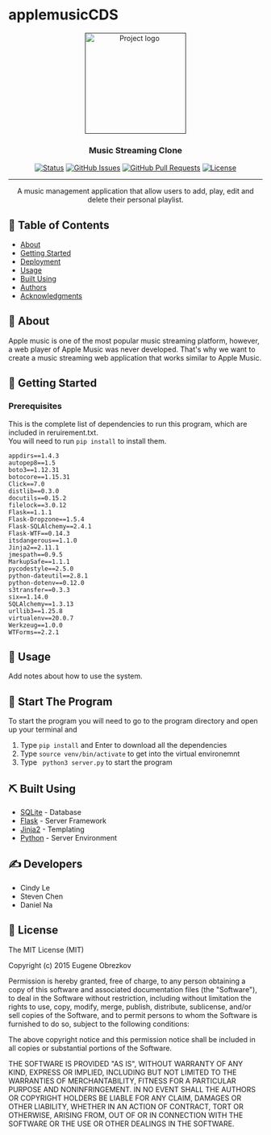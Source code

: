 # applemusicCDS

<p align="center">
  <a href="" rel="noopener">
 <img width=200px height=200px src="https://static.billboard.com/files/media/streaming-illustration-v-2019-billboard-1548-1024x677.jpg" alt="Project logo"></a>
</p>

<h3 align="center">Music Streaming Clone</h3>

<div align="center">

  [![Status](https://img.shields.io/badge/status-active-success.svg)]() 
  [![GitHub Issues](https://img.shields.io/github/issues/kylelobo/The-Documentation-Compendium.svg)](https://github.com/kylelobo/The-Documentation-Compendium/issues)
  [![GitHub Pull Requests](https://img.shields.io/github/issues-pr/kylelobo/The-Documentation-Compendium.svg)](https://github.com/kylelobo/The-Documentation-Compendium/pulls)
  [![License](https://img.shields.io/badge/license-MIT-blue.svg)](/LICENSE)

</div>

---

<p align="center"> A music management application that allow users to add, play, edit and delete their personal playlist.
    <br> 
</p>

## 📝 Table of Contents
- [About](#about)
- [Getting Started](#getting_started)
- [Deployment](#deployment)
- [Usage](#usage)
- [Built Using](#built_using)
- [Authors](#authors)
- [Acknowledgments](#acknowledgement)

## 🧐 About <a name = "about"></a>
Apple music is one of the most popular music streaming platform, however, a web player of Apple Music was never developed. That's why we want to create a music streaming web application that works similar to Apple Music.

## 🏁 Getting Started <a name = "getting_started"></a>
  

### Prerequisites
This is the complete list of dependencies to run this program, which are included in reruirement.txt.
<br>
You will need to run ```pip install``` to install them.

```
appdirs==1.4.3
autopep8==1.5
boto3==1.12.31
botocore==1.15.31
Click==7.0
distlib==0.3.0
docutils==0.15.2
filelock==3.0.12
Flask==1.1.1
Flask-Dropzone==1.5.4
Flask-SQLAlchemy==2.4.1
Flask-WTF==0.14.3
itsdangerous==1.1.0
Jinja2==2.11.1
jmespath==0.9.5
MarkupSafe==1.1.1
pycodestyle==2.5.0
python-dateutil==2.8.1
python-dotenv==0.12.0
s3transfer==0.3.3
six==1.14.0
SQLAlchemy==1.3.13
urllib3==1.25.8
virtualenv==20.0.7
Werkzeug==1.0.0
WTForms==2.2.1
```



## 🎈 Usage <a name="usage"></a>
Add notes about how to use the system.

## 🚀 Start The Program <a name = "deployment"></a>
To start the program you will need to go to the program directory and open up your terminal and
1.  Type ```pip install``` and Enter to download all the dependencies
2.  Type ```source venv/bin/activate``` to get into the virtual environemnt
3.  Type ``` python3 server.py``` to start the program
## ⛏️ Built Using <a name = "built_using"></a>
- [SQLite](https://www.sqlite.org/index.html) - Database
- [Flask](https://flask.palletsprojects.com/en/1.1.x/) - Server Framework
- [Jinja2](https://jinja.palletsprojects.com/en/2.11.x/) - Templating
- [Python](https://www.python.org/) - Server Environment

## ✍️ Developers <a name = "authors"></a>
- Cindy Le
- Steven Chen
- Daniel Na


## 📜 License <a name = "license"></a>

The MIT License (MIT)

Copyright (c) 2015 Eugene Obrezkov

Permission is hereby granted, free of charge, to any person obtaining a copy
of this software and associated documentation files (the "Software"), to deal
in the Software without restriction, including without limitation the rights
to use, copy, modify, merge, publish, distribute, sublicense, and/or sell
copies of the Software, and to permit persons to whom the Software is
furnished to do so, subject to the following conditions:

The above copyright notice and this permission notice shall be included in all
copies or substantial portions of the Software.

THE SOFTWARE IS PROVIDED "AS IS", WITHOUT WARRANTY OF ANY KIND, EXPRESS OR
IMPLIED, INCLUDING BUT NOT LIMITED TO THE WARRANTIES OF MERCHANTABILITY,
FITNESS FOR A PARTICULAR PURPOSE AND NONINFRINGEMENT. IN NO EVENT SHALL THE
AUTHORS OR COPYRIGHT HOLDERS BE LIABLE FOR ANY CLAIM, DAMAGES OR OTHER
LIABILITY, WHETHER IN AN ACTION OF CONTRACT, TORT OR OTHERWISE, ARISING FROM,
OUT OF OR IN CONNECTION WITH THE SOFTWARE OR THE USE OR OTHER DEALINGS IN THE
SOFTWARE.

